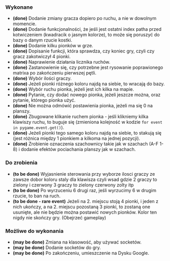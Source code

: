 ### Wykonane

- **(done)** Dodanie zmiany gracza dopiero po ruchu, a nie w dowolnym momencie.
- **(done)** Dodanie funkcjonalności, że jeśli jest ostatni index patha przed kotwiczeniem (kwadracik o jasnym kolorze), to może się poruszyć do bazy o danym rzucie kostki.
- **(done)** Dodanie kilku pionków w grze.
- **(done)** Dopisanie funkcji, która sprawdza, czy koniec gry, czyli czy gracz zakotwiczył 4 pionki.
- **(done)** Naprawienie działania licznika ruchów.
- **(done)** Zastanowienie się, czy potrzebne jest rysowanie poprawionego matrixa po zakończeniu pierwszej pętli.
- **(done)** Wybór ilości graczy.
- **(done)** Jeżeli pionki różnego koloru najdą na siebie, to wracają do bazy.
- **(done)** Wybór ruchu pionka, jeżeli jest ich kilka na mapie.
- **(done)** Pytanie, czy dodać nowego pionka, jeżeli jeszcze można, oraz pytanie, którego pionka użyć.
- **(done)** Nie można odmówić postawienia pionka, jeżeli ma się 0 na planszy.
- **(done)** Zbugowane klikanie ruchem pionka - jeśli klikniemy kilka klawiszy ruchu, to buguje się (zmieniona kolejność w kodzie `for event in pygame.event.get()`).
- **(done)** Jeżeli pionki tego samego koloru najdą na siebie, to stakują się (jest różnica między 1 pionkiem a kilkoma na jednej pozycji).
- **(done)** Zrobienie oznaczenia szachownicy takie jak w szachach (A-F 1-8) i dodanie efektów pociachania planszy jak w szachach.

### Do zrobienia

- **(to be done)** Wyjasnienie sterowania przy wyborze ilosci graczy ze zawsze dobor koloru staly dla klawisza czyli wsad gdzie 2 graczy to zielony i czerwony 3 graczy to zielony czerwony zolty itp
- **(to be done)** Po wyrzuceniu 6 drugi raz, jeśli wyrzucimy 6 w drugim rzucie, to ban na ruch.
- **(to be done - rare event)** Jeżeli na 2. miejscu stoją 4 pionki, i jeden z nich ukończy, a na 2. miejscu pozostaną 3 pionki, to zostaną one usunięte, ale nie będzie można postawić nowych pionków. Kolor ten nigdy nie skończy gry. (Obejrzeć gameplay)
  
### Możliwe do wykonania

- **(may be done)** Zmiana na klasowość, aby używać socketów.
- **(may be done)** Dodanie socketów do gry.
- **(may be done)** Po zakończeniu, umieszczenie na Dysku Google.


